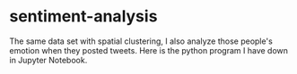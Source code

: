 # sentiment-analysis
The same data set with spatial clustering, I also analyze those people's emotion when they posted tweets. Here is the python program I have down in Jupyter Notebook.
